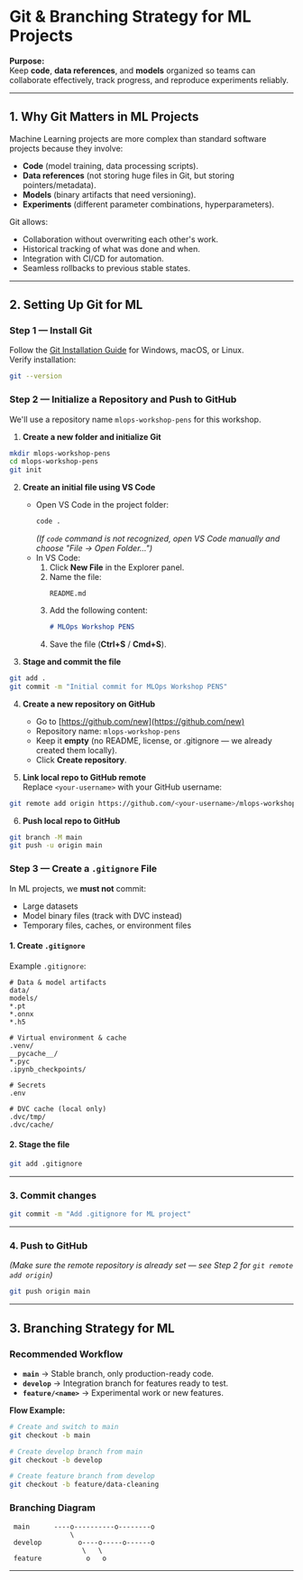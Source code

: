# Git & Branching Strategy for ML Projects

**Purpose:**  
Keep **code**, **data references**, and **models** organized so teams can collaborate effectively, track progress, and reproduce experiments reliably.

---

## 1. Why Git Matters in ML Projects
Machine Learning projects are more complex than standard software projects because they involve:
- **Code** (model training, data processing scripts).
- **Data references** (not storing huge files in Git, but storing pointers/metadata).
- **Models** (binary artifacts that need versioning).
- **Experiments** (different parameter combinations, hyperparameters).

Git allows:
- Collaboration without overwriting each other's work.
- Historical tracking of what was done and when.
- Integration with CI/CD for automation.
- Seamless rollbacks to previous stable states.

---

## 2. Setting Up Git for ML

### Step 1 — Install Git
Follow the [Git Installation Guide](2_Git_Install.md) for Windows, macOS, or Linux.  
Verify installation:
```bash
git --version
```

### Step 2 — Initialize a Repository and Push to GitHub
We'll use a repository name `mlops-workshop-pens` for this workshop.

1. **Create a new folder and initialize Git**
```bash
mkdir mlops-workshop-pens
cd mlops-workshop-pens
git init
```

2. **Create an initial file using VS Code**
   - Open VS Code in the project folder:
     ```bash
     code .
     ```
     *(If `code` command is not recognized, open VS Code manually and choose "File → Open Folder…")*
   - In VS Code:
     1. Click **New File** in the Explorer panel.
     2. Name the file:
        ```
        README.md
        ```
     3. Add the following content:
        ```md
        # MLOps Workshop PENS
        ```
     4. Save the file (**Ctrl+S** / **Cmd+S**).

3. **Stage and commit the file**
```bash
git add .
git commit -m "Initial commit for MLOps Workshop PENS"
```

4. **Create a new repository on GitHub**
   - Go to [https://github.com/new](https://github.com/new)
   - Repository name: `mlops-workshop-pens`
   - Keep it **empty** (no README, license, or .gitignore — we already created them locally).
   - Click **Create repository**.

5. **Link local repo to GitHub remote**  
Replace `<your-username>` with your GitHub username:
```bash
git remote add origin https://github.com/<your-username>/mlops-workshop-pens.git
```

6. **Push local repo to GitHub**
```bash
git branch -M main
git push -u origin main
```

### Step 3 — Create a `.gitignore` File
In ML projects, we **must not** commit:
- Large datasets  
- Model binary files (track with DVC instead)  
- Temporary files, caches, or environment files  

#### 1. Create `.gitignore`

Example `.gitignore`:
```gitignore
# Data & model artifacts
data/
models/
*.pt
*.onnx
*.h5

# Virtual environment & cache
.venv/
__pycache__/
*.pyc
.ipynb_checkpoints/

# Secrets
.env

# DVC cache (local only)
.dvc/tmp/
.dvc/cache/
```

#### 2. Stage the file
```bash
git add .gitignore
```

---

### 3. Commit changes
```bash
git commit -m "Add .gitignore for ML project"
```

---

### 4. Push to GitHub
*(Make sure the remote repository is already set — see Step 2 for `git remote add origin`)*  
```bash
git push origin main
```

---

## 3. Branching Strategy for ML

### Recommended Workflow
- **`main`** → Stable branch, only production-ready code.
- **`develop`** → Integration branch for features ready to test.
- **`feature/<name>`** → Experimental work or new features.

**Flow Example:**
```bash
# Create and switch to main
git checkout -b main

# Create develop branch from main
git checkout -b develop

# Create feature branch from develop
git checkout -b feature/data-cleaning
```

### Branching Diagram
```
 main      ----o----------o--------o
               \                  
 develop         o----o-----o------o
                  \   \
 feature           o   o
 ```
---


